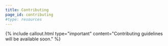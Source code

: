 ```yaml
---
title: Contributing
page_id: contributing
#type: resources
---
```


{% include callout.html type="important" content="Contributing guidelines will be available soon." %}

